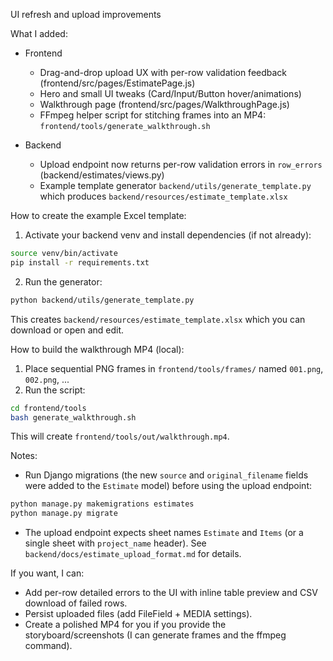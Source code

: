 UI refresh and upload improvements

What I added:
- Frontend
  - Drag-and-drop upload UX with per-row validation feedback (frontend/src/pages/EstimatePage.js)
  - Hero and small UI tweaks (Card/Input/Button hover/animations)
  - Walkthrough page (frontend/src/pages/WalkthroughPage.js)
  - FFmpeg helper script for stitching frames into an MP4: `frontend/tools/generate_walkthrough.sh`

- Backend
  - Upload endpoint now returns per-row validation errors in `row_errors` (backend/estimates/views.py)
  - Example template generator `backend/utils/generate_template.py` which produces `backend/resources/estimate_template.xlsx`

How to create the example Excel template:

1. Activate your backend venv and install dependencies (if not already):

```bash
source venv/bin/activate
pip install -r requirements.txt
```

2. Run the generator:

```bash
python backend/utils/generate_template.py
```

This creates `backend/resources/estimate_template.xlsx` which you can download or open and edit.

How to build the walkthrough MP4 (local):

1. Place sequential PNG frames in `frontend/tools/frames/` named `001.png`, `002.png`, ...
2. Run the script:

```bash
cd frontend/tools
bash generate_walkthrough.sh
```

This will create `frontend/tools/out/walkthrough.mp4`.

Notes:
- Run Django migrations (the new `source` and `original_filename` fields were added to the `Estimate` model) before using the upload endpoint:

```bash
python manage.py makemigrations estimates
python manage.py migrate
```

- The upload endpoint expects sheet names `Estimate` and `Items` (or a single sheet with `project_name` header). See `backend/docs/estimate_upload_format.md` for details.

If you want, I can:
- Add per-row detailed errors to the UI with inline table preview and CSV download of failed rows.
- Persist uploaded files (add FileField + MEDIA settings).
- Create a polished MP4 for you if you provide the storyboard/screenshots (I can generate frames and the ffmpeg command).